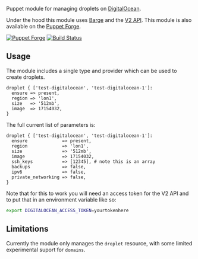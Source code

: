 Puppet module for managing droplets on
[DigitalOcean](https://www.digitalocean.com/?refcode=69ef0beac642).

Under the hood this module uses [Barge](https://github.com/boats/barge)
and the [V2 API](https://developers.digitalocean.com/v2). This module is also available on the [Puppet
Forge](https://forge.puppetlabs.com/garethr/digitalocean).

[![Puppet
Forge](http://img.shields.io/puppetforge/v/garethr/digitalocean.svg)](https://forge.puppetlabs.com/garethr/digitalocean) [![Build
Status](https://secure.travis-ci.org/garethr/garethr-digitalocean.png)](http://travis-ci.org/garethr/garethr-digitalocean)

## Usage

The module includes a single type and provider which can be used to
create droplets.

```puppet
droplet { ['test-digitalocean', 'test-digitalocean-1']:
  ensure => present,
  region => 'lon1',
  size   => '512mb',
  image  => 17154032,
}
```

The full current list of parameters is:

```puppet
droplet { ['test-digitalocean', 'test-digitalocean-1']:
  ensure             => present,
  region             => 'lon1',
  size               => '512mb',
  image              => 17154032,
  ssh_keys           => [12345], # note this is an array
  backups            => false,
  ipv6               => false,
  private_networking => false,
}
```

Note that for this to work you will need an access token for the V2 API
and to put that in an environment variable like so:

```bash
export DIGITALOCEAN_ACCESS_TOKEN=yourtokenhere
```

## Limitations

Currently the module only manages the `droplet` resource, with some
limited experimental  suport for `domains`.
